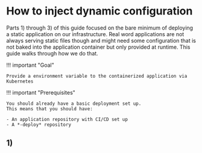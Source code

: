 # How to inject dynamic configuration

Parts 1) through 3) of this guide focused on the bare minimum of deploying a static application on our infrastructure.
Real word applications are not always serving static files though and might need some configuration that is not baked into the application container but only provided at runtime.
This guide walks through how we do that.

!!! important "Goal"

    Provide a environment variable to the containerized application via Kubernetes

!!! important "Prerequisites"

    You should already have a basic deployment set up.
    This means that you should have:
    
    - An application repository with CI/CD set up
    - A *-deploy* repository


## 1)
